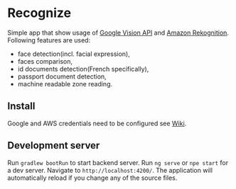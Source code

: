 # Recognize

Simple app that show usage of [Google Vision API](https://cloud.google.com/vision/) and [Amazon Rekognition](https://aws.amazon.com/rekognition/).
Following features are used: 
- face detection(incl. facial expression), 
- faces comparison, 
- id documents detection(French specifically), 
- passport document detection, 
- machine readable zone reading.

## Install

Google and AWS credentials need to be configured see [Wiki](https://github.com/karolgle/recognize/wiki). 


## Development server
Run `gradlew bootRun` to start backend server.
Run `ng serve` or `npe start` for a dev server. Navigate to `http://localhost:4200/`. The application will automatically reload if you change any of the source files.
